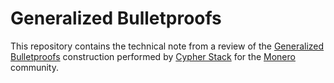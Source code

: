 # Generalized Bulletproofs

This repository contains the technical note from a review of the [Generalized Bulletproofs](https://github.com/simonkamp/curve-trees/blob/main/bulletproofs/generalized-bulletproofs.md) construction performed by [Cypher Stack](https://cypherstack.com/) for the [Monero](https://getmonero.org/) community.
